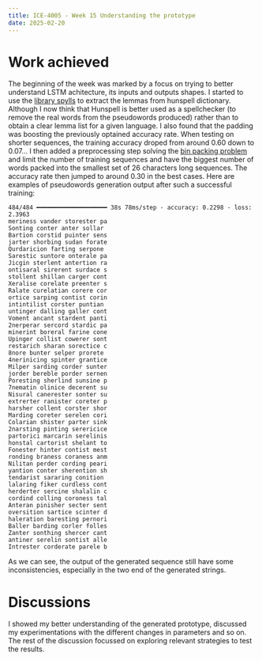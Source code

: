 ```yaml
---
title: ICE-4005 - Week 15 Understanding the prototype
date: 2025-02-20
---
```

# Work achieved
The beginning of the week was marked by a focus on trying to better understand LSTM achitecture, its inputs and outputs shapes. I started to use the [library spylls](https://pypi.org/project/spylls/) to extract the lemmas from hunspell dictionary. Although I now think that Hunspell is better used as a spellchecker (to remove the real words from the pseudowords produced) rather than to obtain a clear lemma list for a given language.
I also found that the padding was boosting the previously optained accuracy rate. When testing on shorter sequences, the training accuracy droped from around 0.60 down to 0.07... I then added a preprocessing step solving the [bin packing problem](https://en.wikipedia.org/wiki/Bin_packing_problem) and limit the number of training sequences and have the biggest number of words packed into the smallest set of 26 characters long sequences. The accuracy rate then jumped to around 0.30 in the best cases. Here are examples of pseudowords generation output after such a successful training:

```
484/484 ━━━━━━━━━━━━━━━━━━━━ 38s 78ms/step - accuracy: 0.2298 - loss: 2.3963 
meriness vander storester pa
Sonting conter anter sollar 
Bartion corstid puinter sens
jarter shorbing sudan forate
Qurdaricion farting serpone 
Sarestic suntore onterale pa
Jicgin sterlent antertion ra
ontisaral sirerent surdace s
stollent shillan carger cont
Xeralise corelate preenter s
Ralate curelatian corere cor
ortice sarping contist corin
intintilist corster puntian 
untinger dalling galler cont
Voment ancant stardent panti
2nerperar sercord stardic pa
minerint boreral farine cone
Upinger collist cowerer sont
restarich sharan sorectice c
8nore bunter selper prorete 
4nerinicing spinter grantice
Milper sarding corder sunter
jorder bereble porder sernen
Poresting sherlind sunsine p
7nematin olinice decerent su
Nisural canerester sonter su
extrerter ranister coreter p
harsher collent corster shor
Marding coreter serelen cori
Colarian shister parter sink
2narsting pinting serericice
partorici marcarin serelinis
honstal cartorist shelant to
Fonester hinter contist mest
ronding braness coraness anm
Nilitan perder cording peari
yantion conter sherention sh
tendarist sararing conition 
lalaring fiker curdless cont
herderter sercine shalalin c
cordind colling coroness tal
Anteran pinisher secter sent
oversition sartice scinter d
haleration baresting pernori
Baller barding corler folles
Zanter sonthing shercer cant
antiner serelin sontist alle
Intrester corderate parele b
```
As we can see, the output of the generated sequence still have some inconsistencies, especially in the two end of the generated strings.
# Discussions
I showed my better understanding of the generated prototype, discussed my experimentations with the different changes in parameters and so on. The rest of the discussion focussed on exploring relevant strategies to test the results.